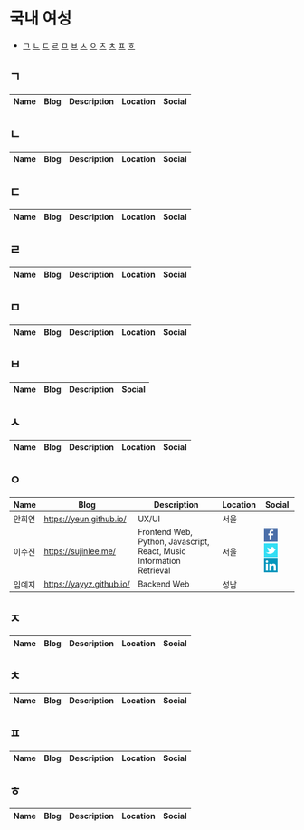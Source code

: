 
# 국내 여성

  - [ㄱ](##ᄀ)
    [ㄴ](##ᄂ)
    [ㄷ](##ᄃ)
    [ㄹ](##ᄅ)
    [ㅁ](##ᄆ)
    [ㅂ](##ᄇ)
    [ㅅ](##ᄉ)
    [ㅇ](##ᄋ)
    [ㅈ](##ᄌ)
    [ㅊ](##ᄎ)
    [ㅍ](##ᄑ)
    [ㅎ](##ᄒ)

## ㄱ

| Name | Blog | Description | Location | Social |
|---|---|---|---|---|



## ㄴ

| Name | Blog | Description | Location | Social |
|---|---|---|---|---|


## ㄷ

| Name | Blog | Description | Location | Social |
|---|---|---|---|---|


## ㄹ

| Name | Blog | Description | Location | Social |
|---|---|---|---|---|

## ㅁ

| Name | Blog | Description | Location | Social |
|---|---|---|---|---|


## ㅂ

| Name | Blog | Description | Social |
|---|---|---|---|

## ㅅ

| Name | Blog | Description | Location | Social |
|---|---|---|---|---|


## ㅇ
| Name | Blog | Description | Location | Social |
|---|---|---|---|---|
| 안희연 | https://yeun.github.io/ | UX/UI | 서울 | |
| 이수진 | https://sujinlee.me/ | Frontend Web, Python, Javascript, React, Music Information Retrieval | 서울 |  [![](icons/facebook-icon.png)](https://www.facebook.com/sujinlee.me) [![](icons/twitter-icon.png)](https://twitter.com/sujinleeme) [![](icons/linkedin-icon.png)](https://www.linkedin.com/in/leesujin/)|
| 임예지 | https://yayyz.github.io/ | Backend Web | 성남 | |
 
## ㅈ

| Name | Blog | Description | Location | Social |
|---|---|---|---|---|

## ㅊ

| Name | Blog | Description | Location | Social |
|---|---|---|---|---|

## ㅍ

| Name | Blog | Description | Location | Social |
|---|---|---|---|---|

## ㅎ

| Name | Blog | Description | Location | Social |
|---|---|---|---|---|